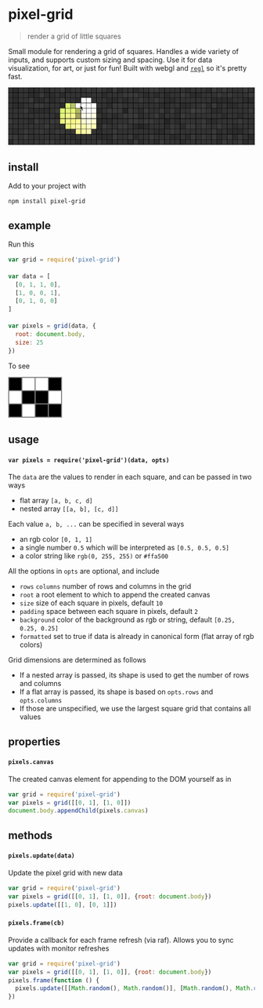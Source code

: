 # pixel-grid

> render a grid of little squares

Small module for rendering a grid of squares. Handles a wide variety of inputs, and supports custom sizing and spacing. Use it for data visualization, for art, or just for fun! Built with webgl and [`regl`](https://github.com/mikolalysenko/regl) so it's pretty fast.

![gif](sample.gif)

## install

Add to your project with

```
npm install pixel-grid
```

## example

Run this

```js
var grid = require('pixel-grid')

var data = [
  [0, 1, 1, 0], 
  [1, 0, 0, 1], 
  [0, 1, 0, 0]
]

var pixels = grid(data, {
  root: document.body,
  size: 25
})
```

To see

![png](sample.png)

## usage

#### `var pixels = require('pixel-grid')(data, opts)`

The `data` are the values to render in each square, and can be passed in two ways

- flat array `[a, b, c, d]`
- nested array `[[a, b], [c, d]]`

Each value `a, b, ...` can be specified in several ways

- an rgb color `[0, 1, 1]`
- a single number `0.5` which will be interpreted as `[0.5, 0.5, 0.5]`
- a color string like `rgb(0, 255, 255)` or `#ffa500`

All the options in `opts` are optional, and include

- `rows` `columns` number of rows and columns in the grid
- `root` a root element to which to append the created canvas
- `size` size of each square in pixels, default `10`
- `padding` space between each square in pixels, default `2`
- `background` color of the background as rgb or string, default `[0.25, 0.25, 0.25]`
- `formatted` set to true if data is already in canonical form (flat array of rgb colors)

Grid dimensions are determined as follows

- If a nested array is passed, its shape is used to get the number of rows and columns
- If a flat array is passed, its shape is based on `opts.rows` and `opts.columns`
- If those are unspecified, we use the largest square grid that contains all values

## properties

#### `pixels.canvas`

The created canvas element for appending to the DOM yourself as in

```js
var grid = require('pixel-grid')
var pixels = grid([[0, 1], [1, 0]])
document.body.appendChild(pixels.canvas)
```

## methods

#### `pixels.update(data)`

Update the pixel grid with new data

```js
var grid = require('pixel-grid')
var pixels = grid([[0, 1], [1, 0]], {root: document.body})
pixels.update([[1, 0], [0, 1]])
```

#### `pixels.frame(cb)`

Provide a callback for each frame refresh (via raf). Allows you to sync updates with monitor refreshes

```js
var grid = require('pixel-grid')
var pixels = grid([[0, 1], [1, 0]], {root: document.body})
pixels.frame(function () {
  pixels.update([[Math.random(), Math.random()], [Math.random(), Math.random()]])
})
